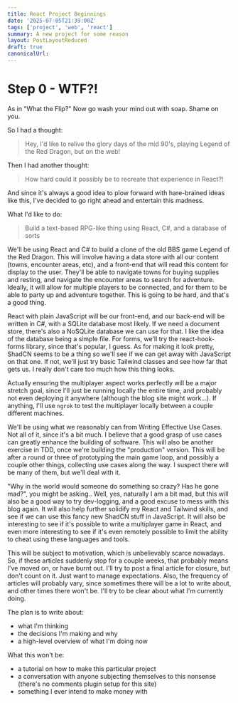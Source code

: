 ```yaml
---
title: React Project Beginnings
date: '2025-07-05T21:39:00Z'
tags: ['project', 'web', 'react']
summary: A new project for some reason
layout: PostLayoutReduced
draft: true
canonicalUrl:
---
```


# Step 0 - WTF?!

As in "What the Flip?" Now go wash your mind out with soap. Shame on you.

So I had a thought:

> Hey, I'd like to relive the glory days of the mid 90's, playing Legend of the Red Dragon, but on the web!

Then I had another thought:

> How hard could it possibly be to recreate that experience in React?!

And since it's always a good idea to plow forward with hare-brained ideas like this, I've decided to go right ahead and
entertain this madness.

What I'd like to do:

> Build a text-based RPG-like thing using React, C#, and a database of sorts

We'll be using React and C# to build a clone of the old BBS game Legend of the Red Dragon. This will involve having a data store with all our content (towns, encounter areas, etc), and a front-end that will read this content for display to the user. They'll be able to navigate towns for buying supplies and resting, and navigate the encounter areas to search for adventure. Ideally, it will allow for multiple players to be connected, and for them to be able to party up and adventure together. This is going to be hard, and that's a good thing.

React with plain JavaScript will be our front-end, and our back-end will be written in C#, with a SQLite database most likely. If we need a document store, there's also a NoSQLite database we can use for that. I like the idea of the database being a simple file. For forms, we'll try the react-hook-forms library, since that's popular, I guess. As for making it look pretty, ShadCN seems to be a thing so we'll see if we can get away with JavaScript on that one. If not, we'll just try basic Tailwind classes and see how far that gets us. I really don't care too much how this thing looks.

Actually ensuring the multiplayer aspect works perfectly will be a major stretch goal, since I'll just be running locally the entire time, and probably not even deploying it anywhere (although the blog site might work...). If anything, I'll use `ngrok` to test the multiplayer locally between a couple different machines.

We'll be using what we reasonably can from Writing Effective Use Cases. Not all of it, since it's a bit much. I believe that a good grasp of use cases can greatly enhance the building of software. This will also be another exercise in TDD, once we're building the "production" version. This will be after a round or three of prototyping the main game loop, and possibly a couple other things, collecting use cases along the way. I suspect there will be many of them, but we'll deal with it.

"Why in the world would someone do something so crazy? Has he gone mad?", you might be asking.. Well, yes, naturally I am a bit mad, but this will also be a good way to try dev-logging, and a good excuse to mess with this blog again. It will also help further solidify my React and Tailwind skills, and see if we can use this fancy new ShadCN stuff in JavaScript. It will also be interesting to see if it's possible to write a multiplayer game in React, and even more interesting to see if it's even remotely possible to limit the ability to cheat using these languages and tools.

This will be subject to motivation, which is unbelievably scarce nowadays. So, if these articles suddenly stop for a couple weeks, that probably means I've moved on, or have burnt out. I'll try to post a final article for closure, but don't count on it. Just want to manage expectations. Also, the frequency of articles will probably vary, since sometimes there will be a lot to write about, and other times there won't be. I'll try to be clear about what I'm currently doing.

The plan is to write about:

- what I'm thinking
- the decisions I'm making and why
- a high-level overview of what I'm doing now

What this won't be:

- a tutorial on how to make this particular project
- a conversation with anyone subjecting themselves to this nonsense (there's no comments plugin setup for this site)
- something I ever intend to make money with
